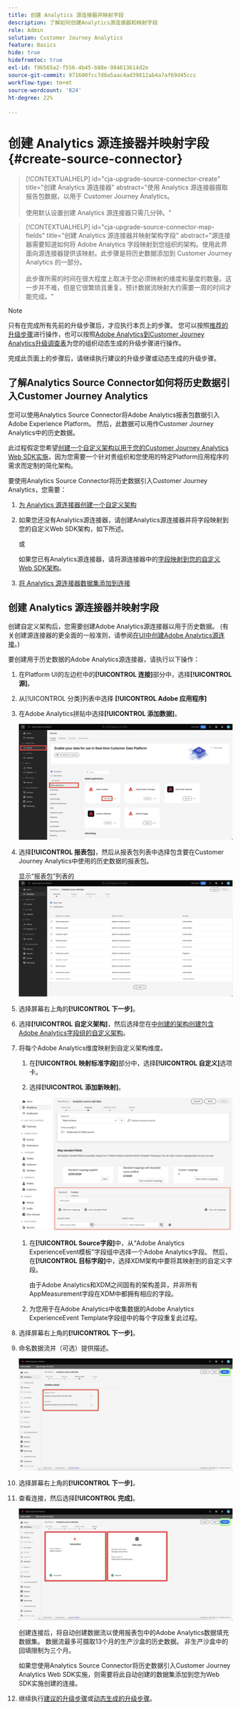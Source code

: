 ```yaml
---
title: 创建 Analytics 源连接器并映射字段
description: 了解如何创建Analytics源连接器和映射字段
role: Admin
solution: Customer Journey Analytics
feature: Basics
hide: true
hidefromtoc: true
exl-id: f96565a2-f556-4b45-b88e-984613614d2e
source-git-commit: 971600fcc7d8a5aac4ad39812ab4a7af69d45ccc
workflow-type: tm+mt
source-wordcount: '824'
ht-degree: 22%

---
```


# 创建 Analytics 源连接器并映射字段 {#create-source-connector}

<!-- markdownlint-disable MD034 -->

>[!CONTEXTUALHELP]
>id="cja-upgrade-source-connector-create"
>title="创建 Analytics 源连接器"
>abstract="使用 Analytics 源连接器摄取报告包数据，以用于 Customer Journey Analytics。<br><br>使用默认设置创建 Analytics 源连接器只需几分钟。"

<!-- markdownlint-enable MD034 -->

<!-- markdownlint-disable MD034 -->

>[!CONTEXTUALHELP]
>id="cja-upgrade-source-connector-map-fields"
>title="创建 Analytics 源连接器并映射架构字段"
>abstract="源连接器需要知道如何将 Adobe Analytics 字段映射到您组织的架构。使用此界面向源连接器提供该映射。此步骤是将历史数据添加到 Customer Journey Analytics 的一部分。<br><br>此步骤所需的时间在很大程度上取决于您必须映射的维度和量度的数量。这一步并不难，但是它很繁琐且重复。预计数据流映射大约需要一周的时间才能完成。"

<!-- markdownlint-enable MD034 -->

>[!NOTE]
> 
>只有在完成所有先前的升级步骤后，才应执行本页上的步骤。 您可以按照[推荐的升级步骤](/help/getting-started/cja-upgrade/cja-upgrade-recommendations.md#recommended-upgrade-steps-for-most-organizations)进行操作，也可以按照[Adobe Analytics到Customer Journey Analytics升级调查表](https://gigazelle.github.io/cja-ttv/)为您的组织动态生成的升级步骤进行操作。
>
>完成此页面上的步骤后，请继续执行建议的升级步骤或动态生成的升级步骤。

## 了解Analytics Source Connector如何将历史数据引入Customer Journey Analytics

您可以使用Analytics Source Connector将Adobe Analytics报表包数据引入Adobe Experience Platform。 然后，此数据可以用作Customer Journey Analytics中的历史数据。

此过程假定您希望[创建一个自定义架构以用于您的Customer Journey Analytics Web SDK实施](/help/getting-started/cja-upgrade/cja-upgrade-schema-create.md)，因为您需要一个针对贵组织和您使用的特定Platform应用程序的需求而定制的简化架构。

要使用Analytics Source Connector将历史数据引入Customer Journey Analytics，您需要：

1. [为 Analytics 源连接器创建一个自定义架构](/help/getting-started/cja-upgrade/cja-upgrade-source-connector-schema.md)

1. 如果您还没有Analytics源连接器，请创建Analytics源连接器并将字段映射到您的自定义Web SDK架构，如下所述。

   或

   如果您已有Analytics源连接器，请将源连接器中的[字段映射到您的自定义Web SDK架构](/help/getting-started/cja-upgrade/cja-upgrade-from-source-connector.md)。

1. [将 Analytics 源连接器数据集添加到连接](/help/getting-started/cja-upgrade/cja-upgrade-source-connector-dataset.md)

## 创建 Analytics 源连接器并映射字段

创建自定义架构后，您需要创建Adobe Analytics源连接器以用于历史数据。 (有关创建源连接器的更全面的一般准则，请参阅[在UI中创建Adobe Analytics源连接](https://experienceleague.adobe.com/docs/experience-platform/sources/ui-tutorials/create/adobe-applications/analytics.html?lang=zh-hans)。)

要创建用于历史数据的Adobe Analytics源连接器，请执行以下操作：

1. 在Platform UI的左边栏中的&#x200B;**[!UICONTROL 连接]**&#x200B;部分中，选择&#x200B;**[!UICONTROL 源]**。

1. 从[!UICONTROL 分类]列表中选择 **[!UICONTROL Adobe 应用程序]**

1. 在Adobe Analytics拼贴中选择&#x200B;**[!UICONTROL 添加数据]**。

   ![已选择源的Adobe Experience Platform窗口，同时突出显示Adobe应用程序和添加数据。](./assets/sources-overview.png)

1. 选择&#x200B;**[!UICONTROL 报表包]**，然后从报表包列表中选择包含要在Customer Journey Analytics中使用的历史数据的报表包。

   显示“报表包”列表的![Adobe Experience Platform窗口](./assets/report-suites.png)

1. 选择屏幕右上角的&#x200B;**[!UICONTROL 下一步]**。

1. 选择&#x200B;**[!UICONTROL 自定义架构]**，然后选择您在[中创建的架构创建包含Adobe Analytics字段组的自定义架构](/help/getting-started/cja-upgrade/cja-upgrade-source-connector-schema.md)。<!-- Deleted this, because I changed this from choosing the default schemawe're pointing them now at the schema they just created: "Adobe Experience Platform  automatically creates the schema and the corresponding dataset to map all standard fields from the selected Adobe Analytics report suite." -->

   <!-- add screenshot -->

1. 将每个Adobe Analytics维度映射到自定义架构维度。

   1. 在&#x200B;**[!UICONTROL 映射标准字段]**&#x200B;部分中，选择&#x200B;**[!UICONTROL 自定义]**&#x200B;选项卡。

   1. 选择&#x200B;**[!UICONTROL 添加新映射]**。

   ![映射架构字段](assets/schema-mapping.png)

   1. 在&#x200B;**[!UICONTROL Source字段]**&#x200B;中，从“Adobe Analytics ExperienceEvent模板”字段组中选择一个Adobe Analytics字段。 然后，在&#x200B;**[!UICONTROL 目标字段]**&#x200B;中，选择XDM架构中要将其映射到的自定义字段。

      由于Adobe Analytics和XDM之间固有的架构差异，并非所有AppMeasurement字段在XDM中都拥有相应的字段。

   1. 为您用于在Adobe Analytics中收集数据的Adobe Analytics ExperienceEvent Template字段组中的每个字段重复此过程。

1. 选择屏幕右上角的&#x200B;**[!UICONTROL 下一步]**。

1. 命名数据流并（可选）提供描述。

   ![Adobe Experience Platform窗口，突出显示数据流详细信息部分](./assets/dataflow-detail.png)

1. 选择屏幕右上角的&#x200B;**[!UICONTROL 下一步]**。

1. 查看连接，然后选择&#x200B;**[!UICONTROL 完成]**。

   ![Adobe Experience Platform窗口突出显示“连接”和“数据类型”部分以供审阅](./assets/review.png)

   创建连接后，将自动创建数据流以使用报表包中的Adobe Analytics数据填充数据集。 数据流最多可摄取13个月的生产沙盒的历史数据。 非生产沙盒中的回填限制为三个月。

   如果您使用Analytics Source Connector将历史数据引入Customer Journey Analytics Web SDK实施，则需要将此自动创建的数据集添加到您为Web SDK实施创建的连接。

1. 继续执行[建议的升级步骤](/help/getting-started/cja-upgrade/cja-upgrade-recommendations.md#recommended-upgrade-steps-for-most-organizations)或[动态生成的升级步骤](https://gigazelle.github.io/cja-ttv/)。
